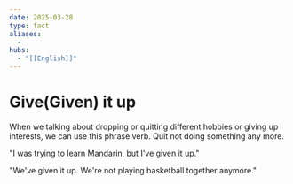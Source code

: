 ```yaml
---
date: 2025-03-28
type: fact
aliases:
  -
hubs:
  - "[[English]]"
---
```


# Give(Given) it up

When we talking about dropping or quitting different hobbies or giving up interests, we can use this phrase verb. Quit not doing something any more.

"I was trying to learn Mandarin, but I've given it up."

"We've given it up. We're not playing basketball together anymore."



